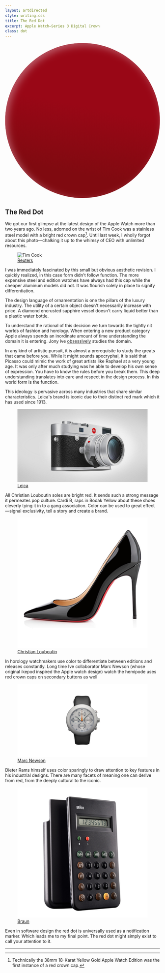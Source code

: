 ```yaml
---
layout: artdirected
style: writing.css
title: The Red Dot
excerpt: Apple Watch—Series 3 Digital Crown
class: dot
---
```


<svg xmlns="http://www.w3.org/2000/svg" viewBox="0 0 63 63" xmlns:xlink="http://www.w3.org/1999/xlink">
  <defs>
    <linearGradient id="a" x1="100%" x2="91.6294643%" y1="50%" y2="93.2694692%">
      <stop stop-color="#990716" offset="0%"/>
      <stop stop-color="#800A10" offset="100%"/>
    </linearGradient>
    <circle id="b" cx="31.5" cy="31.5" r="31.5"/>
    <filter id="c" width="106.3%" height="106.3%" x="-3.2%" y="-3.2%" filterUnits="objectBoundingBox">
      <feGaussianBlur stdDeviation="1.5" in="SourceAlpha" result="shadowBlurInner1"/>
      <feOffset dx="1" dy="1" in="shadowBlurInner1" result="shadowOffsetInner1"/>
      <feComposite in="shadowOffsetInner1" in2="SourceAlpha" operator="arithmetic" k2="-1" k3="1" result="shadowInnerInner1"/>
      <feColorMatrix values="0 0 0 0 0.517647059 0 0 0 0 0.129411765 0 0 0 0 0.164705882 0 0 0 0.908910779 0" in="shadowInnerInner1"/>
    </filter>
  </defs>
  <g fill="none" fill-rule="evenodd">
    <use fill="url(#a)" xlink:href="#b"/>
    <use fill="#000" filter="url(#c)" xlink:href="#b"/>
  </g>
</svg>

## The Red Dot

We got our first glimpse at the latest design of the Apple Watch more than two years ago. No less, adorned on the wrist of Tim Cook was a stainless steel model with a bright red crown cap[^1]. Until last week, I wholly forgot about this photo—chalking it up to the whimsy of CEO with unlimited resources.

<figure>
  <img src="/assets/img/red-dot/tim.jpg" alt="Tim Cook"/>
  <figcaption>
    <a href="https://www.reuters.com">Reuters</a>
  </figcaption>
</figure>

I was immediately fascinated by this small but obvious aesthetic revision. I quickly realized, in this case form didn't follow function. The more expensive steel and edition watches have always had this cap while the cheaper aluminum models did not. It was flourish solely in place to signify differentiation.

The design language of ornamentation is one the pillars of the luxury industry. The utility of a certain object doesn't necessarily increase with price. A diamond encrusted sapphire vessel doesn't carry liquid better than a plastic water bottle.

To understand the rational of this decision we turn towards the tightly nit worlds of fashion and horology. When entering a new product category Apple always spends an inordinate amount of time understanding the domain it is entering. Jony Ive [obsessively](https://www.wired.com/2015/04/the-apple-watch/) studies the domain.

In any kind of artistic pursuit, it is almost a prerequisite to study the greats that came before you. While it might sounds apocryphal, it is said that Picasso could mimic the work of great artists like Raphael at a very young age. It was only after much studying was he able to develop his own sense of expression. You have to know the rules before you break them. This deep understanding translates into care and respect in the design process. In this world form is the function.

This ideology is pervasive across many industries that share similar characteristics. Leica's brand is iconic due to their distinct red mark which it has used since 1913.

<figure>
  <img src="/assets/img/red-dot/leica-silver.jpg" alt="Leica M-System"/>
  <figcaption>
    <a href="https://us.leica-camera.com">Leica</a>
  </figcaption>
</figure>

All Christian Louboutin soles are bright red. It sends such a strong message it permeates pop culture. Cardi B, raps in Bodak Yellow about these shoes cleverly tying it in to a gang association. Color can be used to great effect —signal exclusivity, tell a story and create a brand.

<figure>
  <img src="/assets/img/red-dot/louboutin.jpg" alt="Decollete 554"/>
  <figcaption>
    <a href="http://us.christianlouboutin.com/us_en/shop/women/decollete-554.html">Christian Louboutin</a>
  </figcaption>
</figure>

In horology watchmakers use color to differentiate between editions and releases constantly. Long time Ive collaborator Marc Newson (whose original ikepod inspired the Apple watch design) watch the hemipode uses red crown caps on secondary buttons as well

<figure>
  <img src="/assets/img/red-dot/hemipode.jpg" alt="Hemipode Watch"/>
  <figcaption>
    <a href="http://marc-newson.com/hemipode-watch/">Marc Newson</a>
  </figcaption>
</figure>

Dieter Rams himself uses color sparingly to draw attention to key features in his industrial designs. There are many facets of meaning one can derive from red, from the deeply cultural to the iconic.

<figure>
  <img src="/assets/img/red-dot/braun.jpg" alt="Dieter Rams Braun Calculator"/>
  <figcaption>
    <a href="http://www.braun-clocks.com">Braun</a>
  </figcaption>
</figure>

Even in software design the red dot is universally used as a notification marker. Which leads me to my final point. The red dot might simply exist to call your attention to it.

***

[^1]: Technically the 38mm 18-Karat Yellow Gold Apple Watch Edition was the first instance of a red crown cap.